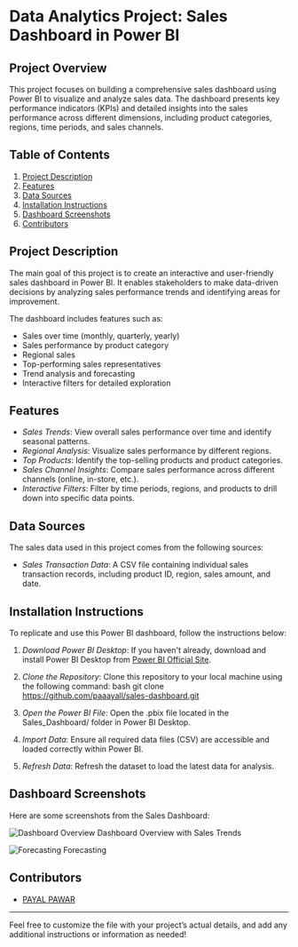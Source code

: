 # Data Analytics Project: Sales Dashboard in Power BI

## Project Overview
This project focuses on building a comprehensive sales dashboard using Power BI to visualize and analyze sales data. The dashboard presents key performance indicators (KPIs) and detailed insights into the sales performance across different dimensions, including product categories, regions, time periods, and sales channels.

## Table of Contents
1. [Project Description](#project-description)
2. [Features](#features)
3. [Data Sources](#data-sources)
4. [Installation Instructions](#installation-instructions)
5. [Dashboard Screenshots](#dashboard-screenshots)
6. [Contributors](#contributors)


## Project Description
The main goal of this project is to create an interactive and user-friendly sales dashboard in Power BI. It enables stakeholders to make data-driven decisions by analyzing sales performance trends and identifying areas for improvement.

The dashboard includes features such as:
- Sales over time (monthly, quarterly, yearly)
- Sales performance by product category
- Regional sales 
- Top-performing sales representatives
- Trend analysis and forecasting
- Interactive filters for detailed exploration

## Features
- *Sales Trends*: View overall sales performance over time and identify seasonal patterns.
- *Regional Analysis*: Visualize sales performance by different regions.
- *Top Products*: Identify the top-selling products and product categories.
- *Sales Channel Insights*: Compare sales performance across different channels (online, in-store, etc.).
- *Interactive Filters*: Filter by time periods, regions, and products to drill down into specific data points.

## Data Sources
The sales data used in this project comes from the following sources:
- *Sales Transaction Data*: A CSV file containing individual sales transaction records, including product ID, region, sales amount, and date.

## Installation Instructions
To replicate and use this Power BI dashboard, follow the instructions below:

1. *Download Power BI Desktop*: If you haven't already, download and install Power BI Desktop from [Power BI Official Site](https://powerbi.microsoft.com/desktop/).
2. *Clone the Repository*: Clone this repository to your local machine using the following command:
    bash
    git clone https://github.com/paaayall/sales-dashboard.git
    
3. *Open the Power BI File*: Open the .pbix file located in the Sales_Dashboard/ folder in Power BI Desktop.
4. *Import Data*: Ensure all required data files (CSV) are accessible and loaded correctly within Power BI.
5. *Refresh Data*: Refresh the dataset to load the latest data for analysis.

## Dashboard Screenshots
Here are some screenshots from the Sales Dashboard:

![Dashboard Overview]("SS1.png")
Dashboard Overview with Sales Trends

![Forecasting]("SS2.png")
Forecasting

## Contributors
- [PAYAL PAWAR](https://github.com/paaayall)

---

Feel free to customize the file with your project’s actual details, and add any additional instructions or information as needed!